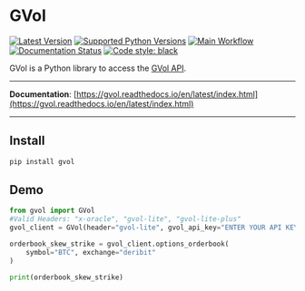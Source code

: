 # GVol

[![Latest Version](https://img.shields.io/pypi/v/gvol.svg)](https://pypi.org/project/gvol/)
[![Supported Python Versions](https://img.shields.io/pypi/pyversions/gvol.svg)](https://pypi.org/project/gvol/)
[![Main Workflow](https://github.com/genesis-volatility/gvol-py/actions/workflows/main.yml/badge.svg)](https://github.com/genesis-volatility/gvol-py/actions/workflows/main.yml)
[![Documentation Status](https://readthedocs.org/projects/gvol/badge/?version=latest)](https://gvol.readthedocs.io/en/latest/?badge=latest)
[![Code style: black](https://img.shields.io/badge/code%20style-black-000000.svg)](https://github.com/psf/black)

GVol is a Python library to access the [GVol API](https://docs.gvol.io/).

---

**Documentation**: [https://gvol.readthedocs.io/en/latest/index.html](https://gvol.readthedocs.io/en/latest/index.html)

---

## Install

```bash
pip install gvol
```

## Demo

```python
from gvol import GVol
#Valid Headers: "x-oracle", "gvol-lite", "gvol-lite-plus"
gvol_client = GVol(header="gvol-lite", gvol_api_key="ENTER YOUR API KEY HERE")

orderbook_skew_strike = gvol_client.options_orderbook(
    symbol="BTC", exchange="deribit"
)

print(orderbook_skew_strike)
```
